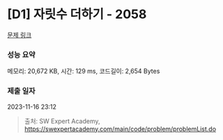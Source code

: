 # [D1] 자릿수 더하기 - 2058 

[문제 링크](https://swexpertacademy.com/main/code/problem/problemDetail.do?contestProbId=AV5QPRjqA10DFAUq) 

### 성능 요약

메모리: 20,672 KB, 시간: 129 ms, 코드길이: 2,654 Bytes

### 제출 일자

2023-11-16 23:12



> 출처: SW Expert Academy, https://swexpertacademy.com/main/code/problem/problemList.do